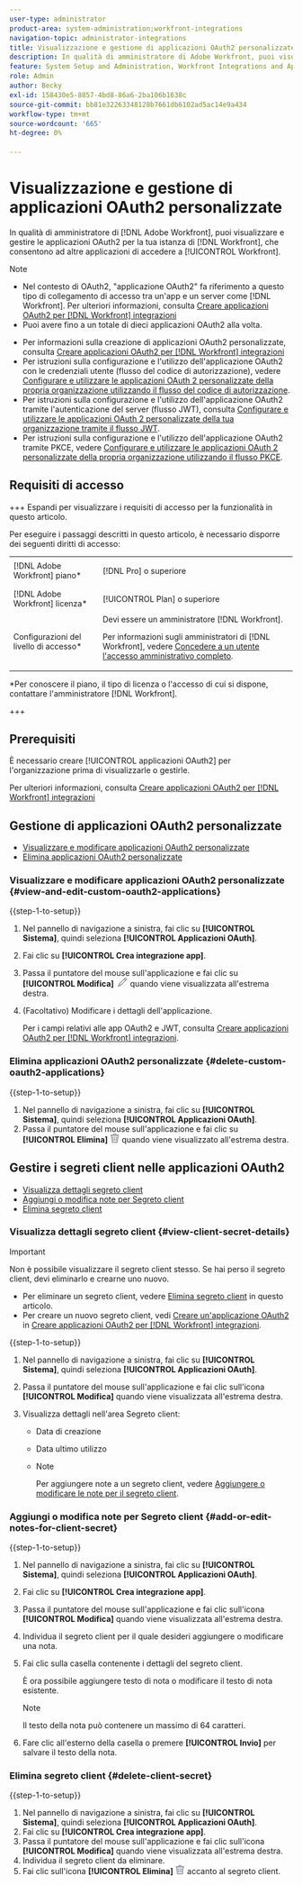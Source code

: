 ```yaml
---
user-type: administrator
product-area: system-administration;workfront-integrations
navigation-topic: administrator-integrations
title: Visualizzazione e gestione di applicazioni OAuth2 personalizzate
description: In qualità di amministratore di Adobe Workfront, puoi visualizzare e gestire le applicazioni OAuth2 per la tua istanza di Workfront, che consentono ad altre applicazioni di accedere a Workfront.
feature: System Setup and Administration, Workfront Integrations and Apps
role: Admin
author: Becky
exl-id: 158430e5-8857-4bd8-86a6-2ba106b1638c
source-git-commit: bb81e32263348128b7661db6102ad5ac14e9a434
workflow-type: tm+mt
source-wordcount: '665'
ht-degree: 0%

---
```


# Visualizzazione e gestione di applicazioni OAuth2 personalizzate

In qualità di amministratore di [!DNL Adobe Workfront], puoi visualizzare e gestire le applicazioni OAuth2 per la tua istanza di [!DNL Workfront], che consentono ad altre applicazioni di accedere a [!UICONTROL Workfront].

>[!NOTE]
>
>* Nel contesto di OAuth2, &quot;applicazione OAuth2&quot; fa riferimento a questo tipo di collegamento di accesso tra un&#39;app e un server come [!DNL Workfront]. Per ulteriori informazioni, consulta [Creare applicazioni OAuth2 per [!DNL Workfront] integrazioni](../../administration-and-setup/configure-integrations/create-oauth-application.md)
>* Puoi avere fino a un totale di dieci applicazioni OAuth2 alla volta.

* Per informazioni sulla creazione di applicazioni OAuth2 personalizzate, consulta [Creare applicazioni OAuth2 per [!DNL Workfront] integrazioni](../../administration-and-setup/configure-integrations/create-oauth-application.md)
* Per istruzioni sulla configurazione e l&#39;utilizzo dell&#39;applicazione OAuth2 con le credenziali utente (flusso del codice di autorizzazione), vedere [Configurare e utilizzare le applicazioni OAuth 2 personalizzate della propria organizzazione utilizzando il flusso del codice di autorizzazione](../../wf-api/api/oauth-app-code-token-flow.md).
* Per istruzioni sulla configurazione e l&#39;utilizzo dell&#39;applicazione OAuth2 tramite l&#39;autenticazione del server (flusso JWT), consulta [Configurare e utilizzare le applicazioni OAuth 2 personalizzate della tua organizzazione tramite il flusso JWT](../../wf-api/api/oauth-app-jwt-flow.md).
* Per istruzioni sulla configurazione e l&#39;utilizzo dell&#39;applicazione OAuth2 tramite PKCE, vedere [Configurare e utilizzare le applicazioni OAuth 2 personalizzate della propria organizzazione utilizzando il flusso PKCE](../../wf-api/api/oauth-app-pkce-flow.md).

## Requisiti di accesso

+++ Espandi per visualizzare i requisiti di accesso per la funzionalità in questo articolo.

Per eseguire i passaggi descritti in questo articolo, è necessario disporre dei seguenti diritti di accesso:

<table style="table-layout:auto"> 
 <col> 
 <col> 
 <tbody> 
  <tr> 
   <td role="rowheader">[!DNL Adobe Workfront] piano*</td> 
   <td> <p>[!DNL Pro] o superiore</p> </td> 
  </tr> 
  <tr> 
   <td role="rowheader">[!DNL Adobe Workfront] licenza*</td> 
   <td> <p>[!UICONTROL Plan] o superiore</p> </td> 
  </tr> 
  <tr> 
   <td role="rowheader">Configurazioni del livello di accesso*</td> 
   <td> Devi essere un amministratore [!DNL Workfront]. </p>
    <p>Per informazioni sugli amministratori di [!DNL Workfront], vedere <a href="../../administration-and-setup/add-users/configure-and-grant-access/grant-a-user-full-administrative-access.md" class="MCXref xref">Concedere a un utente l'accesso amministrativo completo</a>.</p>
     </td> 
  </tr> 
 </tbody> 
</table>

&#42;Per conoscere il piano, il tipo di licenza o l&#39;accesso di cui si dispone, contattare l&#39;amministratore [!DNL Workfront].

+++

## Prerequisiti

È necessario creare [!UICONTROL applicazioni OAuth2] per l&#39;organizzazione prima di visualizzarle o gestirle.

Per ulteriori informazioni, consulta [Creare applicazioni OAuth2 per [!DNL Workfront] integrazioni](../../administration-and-setup/configure-integrations/create-oauth-application.md)

## Gestione di applicazioni OAuth2 personalizzate

* [Visualizzare e modificare applicazioni OAuth2 personalizzate](#view-and-edit-custom-oauth2-applications)
* [Elimina applicazioni OAuth2 personalizzate](#delete-custom-oauth2-applications)

### Visualizzare e modificare applicazioni OAuth2 personalizzate {#view-and-edit-custom-oauth2-applications}

{{step-1-to-setup}}

1. Nel pannello di navigazione a sinistra, fai clic su **[!UICONTROL Sistema]**, quindi seleziona **[!UICONTROL Applicazioni OAuth]**.
1. Fai clic su **[!UICONTROL Crea integrazione app]**.
1. Passa il puntatore del mouse sull&#39;applicazione e fai clic su **[!UICONTROL Modifica]** ![](assets/edit-icon.png) quando viene visualizzata all&#39;estrema destra.
1. (Facoltativo) Modificare i dettagli dell&#39;applicazione.

   Per i campi relativi alle app OAuth2 e JWT, consulta [Creare applicazioni OAuth2 per [!DNL Workfront] integrazioni](../../administration-and-setup/configure-integrations/create-oauth-application.md).

### Elimina applicazioni OAuth2 personalizzate {#delete-custom-oauth2-applications}

{{step-1-to-setup}}

1. Nel pannello di navigazione a sinistra, fai clic su **[!UICONTROL Sistema]**, quindi seleziona **[!UICONTROL Applicazioni OAuth]**.
1. Passa il puntatore del mouse sull&#39;applicazione e fai clic su **[!UICONTROL Elimina]** ![](assets/delete.png) quando viene visualizzato all&#39;estrema destra.

## Gestire i segreti client nelle applicazioni OAuth2

* [Visualizza dettagli segreto client](#view-client-secret-details)
* [Aggiungi o modifica note per Segreto client](#add-or-edit-notes-for-client-secret)
* [Elimina segreto client](#delete-client-secret)

### Visualizza dettagli segreto client {#view-client-secret-details}

>[!IMPORTANT]
>
>Non è possibile visualizzare il segreto client stesso. Se hai perso il segreto client, devi eliminarlo e crearne uno nuovo.
>
>* Per eliminare un segreto client, vedere [Elimina segreto client](#delete-client-secret) in questo articolo.
>* Per creare un nuovo segreto client, vedi [Creare un&#39;applicazione OAuth2](../../administration-and-setup/configure-integrations/create-oauth-application.md#create) in [Creare applicazioni OAuth2 per [!DNL Workfront] integrazioni](../../administration-and-setup/configure-integrations/create-oauth-application.md).
>

{{step-1-to-setup}}

1. Nel pannello di navigazione a sinistra, fai clic su **[!UICONTROL Sistema]**, quindi seleziona **[!UICONTROL Applicazioni OAuth]**.
1. Passa il puntatore del mouse sull&#39;applicazione e fai clic sull&#39;icona **[!UICONTROL Modifica]** quando viene visualizzata all&#39;estrema destra.
1. Visualizza dettagli nell&#39;area Segreto client:

   * Data di creazione
   * Data ultimo utilizzo
   * Note

     Per aggiungere note a un segreto client, vedere [Aggiungere o modificare le note per il segreto client](#add-or-edit-notes-for-client-secret).

### Aggiungi o modifica note per Segreto client {#add-or-edit-notes-for-client-secret}

{{step-1-to-setup}}

1. Nel pannello di navigazione a sinistra, fai clic su **[!UICONTROL Sistema]**, quindi seleziona **[!UICONTROL Applicazioni OAuth]**.
1. Fai clic su **[!UICONTROL Crea integrazione app]**.
1. Passa il puntatore del mouse sull&#39;applicazione e fai clic sull&#39;icona **[!UICONTROL Modifica]** quando viene visualizzata all&#39;estrema destra.
1. Individua il segreto client per il quale desideri aggiungere o modificare una nota.
1. Fai clic sulla casella contenente i dettagli del segreto client.

   È ora possibile aggiungere testo di nota o modificare il testo di nota esistente.

   >[!NOTE]
   >
   >Il testo della nota può contenere un massimo di 64 caratteri.

1. Fare clic all&#39;esterno della casella o premere **[!UICONTROL Invio]** per salvare il testo della nota.

### Elimina segreto client {#delete-client-secret}

{{step-1-to-setup}}

1. Nel pannello di navigazione a sinistra, fai clic su **[!UICONTROL Sistema]**, quindi seleziona **[!UICONTROL Applicazioni OAuth]**.
1. Fai clic su **[!UICONTROL Crea integrazione app]**.
1. Passa il puntatore del mouse sull&#39;applicazione e fai clic sull&#39;icona **[!UICONTROL Modifica]** quando viene visualizzata all&#39;estrema destra.
1. Individua il segreto client da eliminare.
1. Fai clic sull&#39;icona **[!UICONTROL Elimina]** ![](assets/delete.png) accanto al segreto client.
